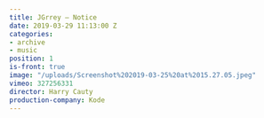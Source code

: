 ```yaml
---
title: JGrrey — Notice
date: 2019-03-29 11:13:00 Z
categories:
- archive
- music
position: 1
is-front: true
image: "/uploads/Screenshot%202019-03-25%20at%2015.27.05.jpeg"
vimeo: 327256331
director: Harry Cauty
production-company: Kode
---
```



